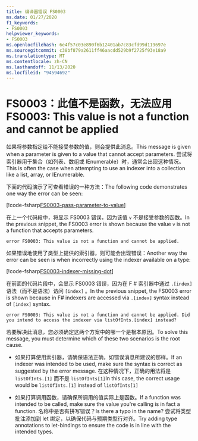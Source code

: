 ```yaml
---
title: 编译器错误 FS0003
ms.date: 01/27/2020
f1_keywords:
- FS0003
helpviewer_keywords:
- FS0003
ms.openlocfilehash: 6e4f57c03e890f6b12401ab7c83cfd99d119697e
ms.sourcegitcommit: c38bf879a2611ff46aacdd529b9f2725f93e18a9
ms.translationtype: MT
ms.contentlocale: zh-CN
ms.lasthandoff: 11/13/2020
ms.locfileid: "94594692"
---
```

# <a name="fs0003-this-value-is-not-a-function-and-cannot-be-applied"></a><span data-ttu-id="846e9-102">FS0003：此值不是函数，无法应用</span><span class="sxs-lookup"><span data-stu-id="846e9-102">FS0003: This value is not a function and cannot be applied</span></span>

<span data-ttu-id="846e9-103">如果将参数指定给不能接受参数的值，则会提供此消息。</span><span class="sxs-lookup"><span data-stu-id="846e9-103">This message is given when a parameter is given to a value that cannot accept parameters.</span></span>  <span data-ttu-id="846e9-104">尝试将索引器用于集合（如列表、数组或 IEnumerable）时，通常会出现这种情况。</span><span class="sxs-lookup"><span data-stu-id="846e9-104">This is often the case when attempting to use an indexer into a collection like a list, array, or IEnumerable.</span></span>

<span data-ttu-id="846e9-105">下面的代码演示了可查看错误的一种方法：</span><span class="sxs-lookup"><span data-stu-id="846e9-105">The following code demonstrates one way the error can be seen:</span></span>

[!code-fsharp[FS0003-pass-parameter-to-value](~/samples/snippets/fsharp/compiler-messages/fs0003.fsx#L2-L4)]

<span data-ttu-id="846e9-106">在上一个代码段中，将显示 FS0003 错误，因为该值 `v` 不是接受参数的函数。</span><span class="sxs-lookup"><span data-stu-id="846e9-106">In the previous snippet, the FS0003 error is shown because the value `v` is not a function that accepts parameters.</span></span>

```text
error FS0003: This value is not a function and cannot be applied.
```

<span data-ttu-id="846e9-107">如果错误地使用了类型上提供的索引器，则可能会出现错误：</span><span class="sxs-lookup"><span data-stu-id="846e9-107">Another way the error can be seen is when incorrectly using the indexer available on a type:</span></span>

[!code-fsharp[FS0003-indexer-missing-dot](~/samples/snippets/fsharp/compiler-messages/fs0003.fsx#L7-L8)]

<span data-ttu-id="846e9-108">在前面的代码片段中，会显示 FS0003 错误，因为在 F # 索引器中通过 `.[index]` 语法（而不是语法）访问 `[index]` 。</span><span class="sxs-lookup"><span data-stu-id="846e9-108">In the previous snippet, the FS0003 error is shown because in F# indexers are accessed via `.[index]` syntax instead of `[index]` syntax.</span></span>

```text
error FS0003: This value is not a function and cannot be applied. Did you intend to access the indexer via listOfInts.[index] instead?
```

<span data-ttu-id="846e9-109">若要解决此消息，您必须确定这两个方案中的哪一个是根本原因。</span><span class="sxs-lookup"><span data-stu-id="846e9-109">To solve this message, you must determine which of these two scenarios is the root cause.</span></span>

- <span data-ttu-id="846e9-110">如果打算使用索引器，请确保语法正确，如错误消息所建议的那样。</span><span class="sxs-lookup"><span data-stu-id="846e9-110">If an indexer was intended to be used, make sure the syntax is correct as suggested by the error message.</span></span> <span data-ttu-id="846e9-111">在这种情况下，正确的用法将是 `listOfInts.[1]` 而不是 `listOfInts[1]`</span><span class="sxs-lookup"><span data-stu-id="846e9-111">In this case, the correct usage would be `listOfInts.[1]` instead of `listOfInts[1]`</span></span>

- <span data-ttu-id="846e9-112">如果打算调用函数，请确保所调用的值实际上是函数。</span><span class="sxs-lookup"><span data-stu-id="846e9-112">If a function was intended to be called, make sure the value you're calling is in fact a function.</span></span> <span data-ttu-id="846e9-113">名称中是否有拼写错误？</span><span class="sxs-lookup"><span data-stu-id="846e9-113">Is there a typo in the name?</span></span> <span data-ttu-id="846e9-114">尝试将类型批注添加到 let 绑定，以确保代码与预期类型行对齐。</span><span class="sxs-lookup"><span data-stu-id="846e9-114">Try adding type annotations to let-bindings to ensure the code is in line with the intended types.</span></span>
